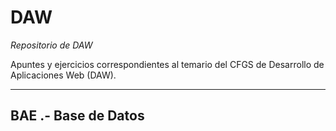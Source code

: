 # DAW
*Repositorio de DAW*

Apuntes y ejercicios correspondientes al temario del CFGS de Desarrollo de Aplicaciones Web (DAW).

---
## BAE .- Base de Datos

